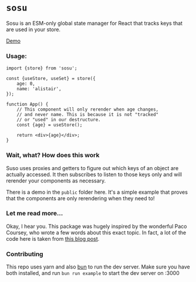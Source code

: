 # `sosu`

Sosu is an ESM-only global state manager for React that tracks keys that are used in your store.

[Demo](https://codesandbox.io/s/sosu-demo-oftz7o?file=/src/App.tsx)

### Usage:

```tsx
import {store} from 'sosu';

const {useStore, useSet} = store({
	age: 0,
	name: 'alistair',
});

function App() {
	// This component will only rerender when age changes,
	// and never name. This is because it is not "tracked"
	// or "used" in our destructure.
	const {age} = useStore();

	return <div>{age}</div>;
}
```

### Wait, what? How does this work

Suso uses proxies and getters to figure out which keys of an object are actually accessed. It then subscribes to listen to those keys only and will rerender your components as necessary.

There is a demo in the `public` folder here. It's a simple example that proves that the components are only rerendering when they need to!

### Let me read more...

Okay, I hear you. This package was hugely inspired by the wonderful Paco Coursey, who wrote a few words about this exact topic. In fact, a lot of the code here is taken from [this blog post](https://paco.me/writing/hook-getter).

### Contributing

This repo uses yarn and also [bun](https://bun.sh) to run the dev server. Make sure you have both installed, and run `bun run example` to start the dev server on :3000
